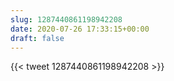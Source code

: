 ```yaml
---
slug: 1287440861198942208
date: 2020-07-26 17:33:15+00:00
draft: false
---
```


{{< tweet 1287440861198942208 >}}
